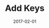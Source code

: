 ---
title: Add Keys
linktitle: Add Keys
description: Add private keys to an existing vault
date: 2017-02-01
publishdate: 2017-02-01
lastmod: 2017-02-01
categories: [eosc-vault-commands]
keywords: [usage,livereload,command line,flags]
menu:
  docs:
    parent: "eosc-vault-commands"
    identifier: eosc_vault_add
    weight: 40
weight: 40
sections_weight: 40
draft: false
aliases: [/overview/usage/,/extras/livereload/,/doc/usage/,/usage/]
toc: true
auto_content: true
---